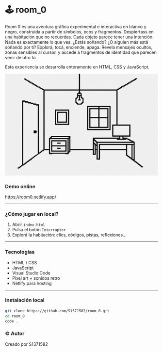 # 🕹️ room_0 

Room 0 es una aventura gráfica experimental e interactiva en blanco y negro, construida a partir de símbolos, ecos y fragmentos.
Despiertass en una habitación que no recuerdas. Cada objeto parece tener una intención. Nada es exactamente lo que ves. ¿Estás soñando? ¿O alguien más está soñando por ti?
Explorá, tocá, enciende, apaga. Revela mensajes ocultos, zonas sensibles al cursor, y accede a fragmentos de identidad que parecen venir de otro tú.

Esta experiencia se desarrolla enteramente en HTML, CSS y JavaScript.

![room.png](assets/images/room.png)

### Demo online

https://room0.netlify.app/

---
### ¿Cómo jugar en local?

1. Abrir `index.html`
2. Pulsa el botón `Interruptor`
3. Explorá la habitación: clics, códigos, pistas, reflexiones...

---

### Tecnologías

- HTML / CSS
- JavaScript 
- Visual Studio Code
- Pixel art + sonidos retro
- Netlify para hosting

---

### Instalación local

```bash
git clone https://github.com/S1371582/room_0.git
cd room_0
code .
```

### © Autor
Creado por S1371582

